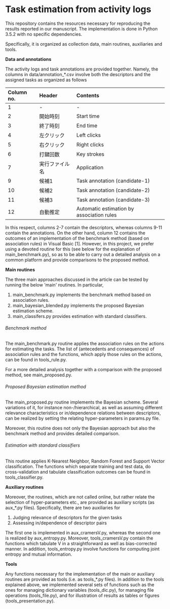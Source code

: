 # Task estimation from activity logs
This repository contains the resources necessary for reproducing the results reported in our manuscript. The implementation is done in Python 3.5.2 with no specific dependencies.

Specifically, it is organized as collection data, main routines, auxiliaries and tools.

**Data and annotations**

The activity logs and task annotations are provided together. Namely, the columns in data/annotation_*.csv involve both the descriptors and the assigned tasks as organized as follows

| Column no. | Header | Contents | 
| :---      |  :------  |:------  |
|  1   | -  | -   |
|  2   | 開始時刻   | Start time   |
|  3   | 終了時刻   | End time  |
|  4   | 左クリック   | Left clicks   |
|  5   | 右クリック   | Right clicks   |
|  6   | 打鍵回数   | Key strokes   |
|  7   | 実行ファイル名   | Application   |
|  9   | 候補1   | Task annotation (candidate-1)   |
|  10   | 候補2   |  Task annotation (candidate-2)   |
|  11   | 候補3   |  Task annotation (candidate-3)   |
|  12   | 自動推定 | Automatic estimation by association rules   |

In this respect, columns 2-7 contain the descriptors, whereas columns 9-11 contain the annotations. On the other hand, column 12 contains the outcomes of an implementation of the benchmark method (based on association rules) in Visual Basic [1]. However, in this project, we prefer using a devoted routine for this (see below for the explanation of main_benchmark.py), so as to be able to carry out a detailed analysis on a common platform and provide comparisons to the proposed method. 


**Main routines**

The three main approaches discussed in the article can be tested by running the below 'main' routines. In particular, 
1. main_benchmark.py implements the benchmark method based on association rules.
2. main_bayesian_blended.py implements the proposed Bayesian estimation scheme.
3. main_classifers.py provides estimation with standard classifiers. 


###### Benchmark method

The main_benchmark.py routine applies the association rules on the actions for estimating the tasks. The list of (antecedents and consequences) of association rules and the functions, which apply those rules on the actions, can be found in tools_rule.py. 

For a more detailed analysis together with a comparison with the proposed method, see main_proposed.py.

###### Proposed Bayesian estimation method
The main_proposed.py routine implements the Bayesian scheme. Several variations of it, for instance non-/hierarchical, as well as assuming different relevance characteristics or in/dependence relations between descriptors, can be realized by setting the relating hyper-parameters in params.py file. 

Moreover, this routine does not only the Bayesian approach but also the benchmark method and provides detailed comparison. 

###### Estimation with standard classifiers

This routine applies K-Nearest Neighbor, Random Forest and Support Vector classification. The functions which separate training and test data, do cross-validation and tabulate classification outcomes can be found in tools_classifier.py. 


**Auxiliary routines**

Moreover, the routines, which are not called online, but rather relate the selection of hyper-parameters etc., are provided as auxiliary scripts (as aux_*.py files). Specifically, there are two auxiliaries for 
1. Judging relevance of descriptors for the given tasks 
2. Assessing in/dependence of descriptor pairs

The first one is implemented in aux_cramersV.py, whereas the second one is realized by aux_entropy.py. Moreover, tools_cramersV.py contain the functions which tabulate V in a straightforward as well as bias-corrected manner. In addition, tools_entropy.py involve functions for computing joint entropy and mutual information. 

**Tools**

Any functions necessary for the implementation of the main or auxiliary routines are provided as tools (i.e. as tools_*.py files). In addition to the tools explained above, we implemented several sets of functions such as the ones for managing dictionary variables (tools_dic.py), for managing file operations (tools_file.py), and for illustration of results as tables or figures (tools_presentation.py).



